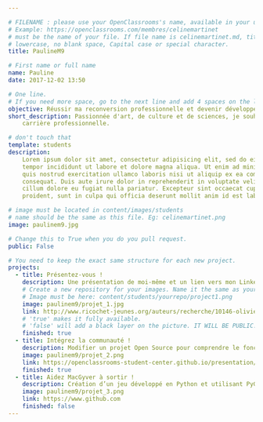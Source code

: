 ```yaml
---

# FILENAME : please use your OpenClassrooms's name, available in your url.
# Example: https://openclassrooms.com/membres/celinemartinet
# must be the name of your file. If file name is celinemartinet.md, title is celinemartinet.
# lowercase, no blank space, Capital case or special character.
title: PaulineM9

# First name or full name
name: Pauline
date: 2017-12-02 13:50

# One line.
# If you need more space, go to the next line and add 4 spaces on the left, as in 'description'.
objective: Réussir ma reconversion professionnelle et devenir développeur web.
short_description: Passionnée d'art, de culture et de sciences, je souhaite devenir développeur web et me lancer dans une nouvelle
    carrière professionnelle.

# don't touch that
template: students
description:
    Lorem ipsum dolor sit amet, consectetur adipisicing elit, sed do eiusmod
    tempor incididunt ut labore et dolore magna aliqua. Ut enim ad minim veniam,
    quis nostrud exercitation ullamco laboris nisi ut aliquip ex ea commodo
    consequat. Duis aute irure dolor in reprehenderit in voluptate velit esse
    cillum dolore eu fugiat nulla pariatur. Excepteur sint occaecat cupidatat non
    proident, sunt in culpa qui officia deserunt mollit anim id est laborum.

# image must be located in content/images/students
# name should be the same as this file. Eg: celinemartinet.png
image: paulinem9.jpg

# Change this to True when you do you pull request.
public: False

# You need to keep the exact same structure for each new project.
projects:
  - title: Présentez-vous !
    description: Une présentation de moi-même et un lien vers mon LinkedIn.
    # Create a new repository for your images. Name it the same as your nickname and profile picture.
    # Image must be here: content/students/yourrepo/project1.png
    image: paulinem9/projet_1.jpg
    link: http://www.ricochet-jeunes.org/auteurs/recherche/10146-olivier-vogel
    # 'true' makes it fully available.
    # 'false' will add a black layer on the picture. IT WILL BE PUBLIC!
    finished: true
  - title: Intégrez la communauté !
    description: Modifier un projet Open Source pour comprendre le fonctionnement de Git, de Github et des pull requests. 
    image: paulinem9/projet_2.png
    link: https://openclassrooms-student-center.github.io/presentation/students/ratus.html
    finished: true
  - title: Aidez MacGyver à sortir !
    description: Création d’un jeu développé en Python et utilisant PyGame.
    image: paulinem9/projet_3.png
    link: https://www.github.com
    finished: false
---
```

